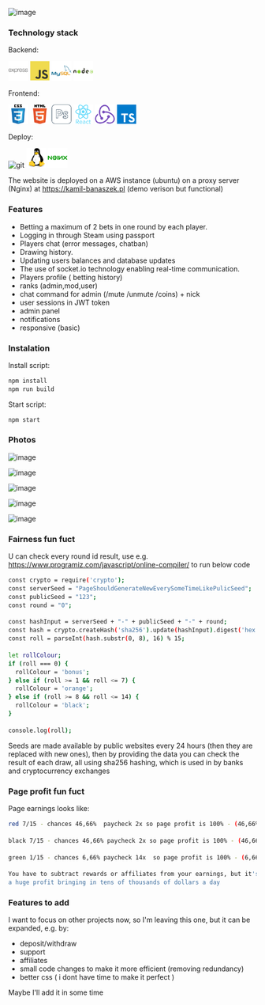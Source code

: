 


![image](https://github.com/Cr3ativeCod3r/Roulette/assets/117399144/a6e211c1-1939-4c05-a95d-82bba638a4ca)



### Technology stack
Backend: 

 <p> <img src="https://raw.githubusercontent.com/devicons/devicon/master/icons/express/express-original-wordmark.svg" alt="express" width="40" height="40"/>  
 <img src="https://raw.githubusercontent.com/devicons/devicon/master/icons/javascript/javascript-original.svg" alt="javascript" width="40" height="40"/> 
 <img src="https://raw.githubusercontent.com/devicons/devicon/master/icons/mysql/mysql-original-wordmark.svg" alt="mysql" width="40" height="40"/> 
 <img src="https://raw.githubusercontent.com/devicons/devicon/master/icons/nodejs/nodejs-original-wordmark.svg" alt="nodejs" width="40" height="40"/> </p>

Frontend:

<p> <img src="https://raw.githubusercontent.com/devicons/devicon/master/icons/css3/css3-original-wordmark.svg" alt="css3" width="40" height="40"/> 
 <img src="https://raw.githubusercontent.com/devicons/devicon/master/icons/html5/html5-original-wordmark.svg" alt="html5" width="40" height="40"/> 
 <img src="https://raw.githubusercontent.com/devicons/devicon/master/icons/photoshop/photoshop-line.svg" alt="photoshop" width="40" height="40"/>
 <img src="https://raw.githubusercontent.com/devicons/devicon/master/icons/react/react-original-wordmark.svg" alt="react" width="40" height="40"/> 
 <img src="https://raw.githubusercontent.com/devicons/devicon/master/icons/redux/redux-original.svg" alt="redux" width="40" height="40"/>
 <img src="https://raw.githubusercontent.com/devicons/devicon/master/icons/typescript/typescript-original.svg" alt="typescript" width="40" height="40"/></p>

Deploy:

<p><img src="https://www.vectorlogo.zone/logos/git-scm/git-scm-icon.svg" alt="git" width="40" height="40"/> 
<img src="https://raw.githubusercontent.com/devicons/devicon/master/icons/linux/linux-original.svg" alt="linux" width="40" height="40"/> 
<img src="https://raw.githubusercontent.com/devicons/devicon/master/icons/nginx/nginx-original.svg" alt="nginx" width="40" height="40"/> </p>

  The website is deployed on a AWS instance (ubuntu) on a proxy server (Nginx) at https://kamil-banaszek.pl (demo verison but functional)


### Features

- Betting a maximum of 2 bets in one round by each player.
- Logging in through Steam using passport 
- Players chat (error messages, chatban)
- Drawing history.
- Updating users balances and database updates
- The use of socket.io technology enabling real-time communication.
- Players profile ( betting history)
- ranks (admin,mod,user)
- chat command for admin (/mute /unmute /coins) + nick
- user sessions in JWT token
- admin panel
- notifications
- responsive (basic)

### Instalation

Install script:
```bash
npm install
npm run build
```

Start script:
```bash
npm start
```
### Photos


![image](https://github.com/Cr3ativeCod3r/Roulette/assets/117399144/8d6866bc-4038-4d19-9ff3-64e2d30ca3dc)

![image](https://github.com/Cr3ativeCod3r/Roulette/assets/117399144/e4bb23cf-1b94-4c2c-bb9f-54421340ad01)

![image](https://github.com/Cr3ativeCod3r/Roulette/assets/117399144/4b0c3cbc-4ae9-4c75-b323-226b318fc879)

![image](https://github.com/Cr3ativeCod3r/Roulette/assets/117399144/881bef0e-775d-4556-83c8-a11285fcb01c)

![image](https://github.com/Cr3ativeCod3r/Roulette/assets/117399144/04e01412-4d7e-4b95-a64e-427c832704a8)

### Fairness fun fuct
U can check every round id result,
use e.g. https://www.programiz.com/javascript/online-compiler/ 
to run below code 

```bash
const crypto = require('crypto');
const serverSeed = "PageShouldGenerateNewEverySomeTimeLikePulicSeed";
const publicSeed = "123";
const round = "0";

const hashInput = serverSeed + "-" + publicSeed + "-" + round;
const hash = crypto.createHash('sha256').update(hashInput).digest('hex');
const roll = parseInt(hash.substr(0, 8), 16) % 15;

let rollColour;
if (roll === 0) {
  rollColour = 'bonus';
} else if (roll >= 1 && roll <= 7) {
  rollColour = 'orange';
} else if (roll >= 8 && roll <= 14) {
  rollColour = 'black';
}

console.log(roll);

```
Seeds are made available by public websites every 24 hours (then they are replaced with new ones),
then by providing the data you can check the result of each draw, all using sha256 hashing, which is used in 
by banks and cryptocurrency exchanges

### Page profit fun fuct
Page earnings looks like:
```bash
red 7/15 - chances 46,66%  paycheck 2x so page profit is 100% - (46,66%*2) = 6,68 % of all bets

black 7/15 - chances 46,66% paycheck 2x so page profit is 100% - (46,66%*2) = 6,68 % of all bets

green 1/15 - chances 6,66% paycheck 14x  so page profit is 100% - (6,66%*14) = 6,76 % of all bets

You have to subtract rewards or affiliates from your earnings, but it's still
a huge profit bringing in tens of thousands of dollars a day
```

### Features to add

I want to focus on other projects now, so I'm leaving this one, but it can be expanded, e.g. by:

- deposit/withdraw 
- support
- affiliates 
- small code changes to make it more efficient (removing redundancy)
- better css ( i dont have time to make it perfect )

Maybe I'll add it in some time

